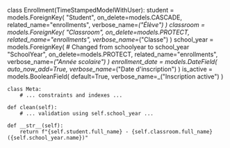 class Enrollment(TimeStampedModelWithUser):
    student = models.ForeignKey(
        "Student", 
        on_delete=models.CASCADE, 
        related_name="enrollments",
        verbose_name=_("Élève")
    )
    classroom = models.ForeignKey(
        "Classroom", 
        on_delete=models.PROTECT, 
        related_name="enrollments",
        verbose_name=_("Classe")
    )
    school_year = models.ForeignKey(   # Changed from schoolyear to school_year
        "SchoolYear", 
        on_delete=models.PROTECT, 
        related_name="enrollments",
        verbose_name=_("Année scolaire")
    )
    enrollment_date = models.DateField(
        auto_now_add=True,
        verbose_name=_("Date d'inscription")
    )
    is_active = models.BooleanField(
        default=True,
        verbose_name=_("Inscription active")
    )

    class Meta:
        # ... constraints and indexes ...

    def clean(self):
        # ... validation using self.school_year ...

    def __str__(self):
        return f"{self.student.full_name} - {self.classroom.full_name} ({self.school_year.name})"